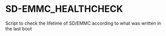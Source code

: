 # SD-EMMC_HEALTHCHECK
Script to check the lifetime of SD/EMMC according to what was written in the last boot
